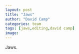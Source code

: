 ```yaml
---
layout: post
title: "Jaws"
author: "David Camp"
categories: team
tags: [jaws,editing,david camp]
image: 
---
```


Jaws.


